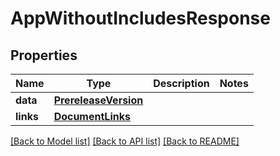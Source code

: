 # AppWithoutIncludesResponse

## Properties
Name | Type | Description | Notes
------------ | ------------- | ------------- | -------------
**data** | [**PrereleaseVersion**](PrereleaseVersion.md) |  | 
**links** | [**DocumentLinks**](DocumentLinks.md) |  | 

[[Back to Model list]](../README.md#documentation-for-models) [[Back to API list]](../README.md#documentation-for-api-endpoints) [[Back to README]](../README.md)



